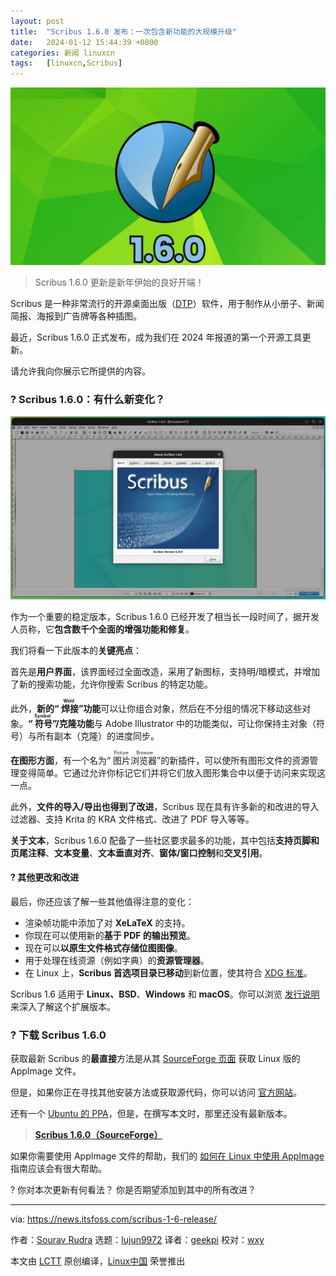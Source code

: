 ```yaml
---
layout: post
title:	"Scribus 1.6.0 发布：一次包含新功能的大规模升级"
date:	2024-01-12 15:44:39 +0800 
categories:	新闻 linuxcn 
tags:	[linuxcn,Scribus]
---
```



![](/Asserts/Images/album/202401/12/154414wmkfolkjdbl2j9ef.jpg)



> 
> Scribus 1.6.0 更新是新年伊始的良好开端！
> 
> 
> 


Scribus 是一种非常流行的开源桌面出版（[DTP](https://en.wikipedia.org/wiki/Desktop_publishing)）软件，用于制作从小册子、新闻简报、海报到广告牌等各种插图。


最近，Scribus 1.6.0 正式发布，成为我们在 2024 年报道的第一个开源工具更新。


请允许我向你展示它所提供的内容。


### ? Scribus 1.6.0：有什么新变化？


![](/Asserts/Images/album/202401/12/154440qhuupwhg83ttuw02.png)


作为一个重要的稳定版本，Scribus 1.6.0 已经开发了相当长一段时间了，据开发人员称，它**包含数千个全面的增强功能和修复**。


我们将看一下此版本的**关键亮点**：


首先是**用户界面**，该界面经过全面改造，采用了新图标，支持明/暗模式，并增加了新的搜索功能，允许你搜索 Scribus 的特定功能。


此外，**新的“<ruby> 焊接 <rt>  Weld </rt></ruby>”功能**可以让你组合对象，然后在不分组的情况下移动这些对象。**“<ruby> 符号 <rt>  Symbol </rt></ruby>”/克隆功能**与 Adobe Illustrator 中的功能类似，可让你保持主对象（符号）与所有副本（克隆）的进度同步。


**在图形方面**，有一个名为“<ruby> 图片浏览器 <rt>  Picture Browser </rt></ruby>”的新插件，可以使所有图形文件的资源管理变得简单。它通过允许你标记它们并将它们放入图形集合中以便于访问来实现这一点。


此外，**文件的导入/导出也得到了改进**，Scribus 现在具有许多新的和改进的导入过滤器、支持 Krita 的 KRA 文件格式、改进了 PDF 导入等等。


**关于文本**，Scribus 1.6.0 配备了一些社区要求最多的功能，其中包括**支持页脚和页尾注释**、**文本变量**、**文本垂直对齐**、**窗体/窗口控制**和**交叉引用**。


#### ?️ 其他更改和改进


最后，你还应该了解一些其他值得注意的变化：


* 渲染帧功能中添加了对 **XeLaTeX** 的支持。
* 你现在可以使用新的**基于 PDF 的输出预览**。
* 现在可以**以原生文件格式存储位图图像**。
* 用于处理在线资源（例如字典）的**资源管理器**。
* 在 Linux 上，**Scribus 首选项目录已移动**到新位置，使其符合 [XDG 标准](https://specifications.freedesktop.org/basedir-spec/basedir-spec-0.6.html)。


Scribus 1.6 适用于 **Linux、BSD**、**Windows** 和 **macOS**。你可以浏览 [发行说明](https://www.scribus.net/scribus-1-6-0-released/) 来深入了解这个扩展版本。


### ? 下载 Scribus 1.6.0


获取最新 Scribus 的**最直接**方法是从其 [SourceForge 页面](https://sourceforge.net/projects/scribus/files/scribus/) 获取 Linux 版的 AppImage 文件。


但是，如果你正在寻找其他安装方法或获取源代码，你可以访问 [官方网站](https://www.scribus.net/downloads/)。


还有一个 [Ubuntu 的 PPA](https://launchpad.net/~scribus/+archive/ubuntu/ppa)，但是，在撰写本文时，那里还没有最新版本。



> 
> **[Scribus 1.6.0（SourceForge）](https://sourceforge.net/projects/scribus/files/scribus/1.6.0/)**
> 
> 
> 


如果你需要使用 AppImage 文件的帮助，我们的 [如何在 Linux 中使用 AppImage](https://itsfoss.com/use-appimage-linux/) 指南应该会有很大帮助。


? 你对本次更新有何看法？ 你是否期望添加到其中的所有改进？




---


via: <https://news.itsfoss.com/scribus-1-6-release/>


作者：[Sourav Rudra](https://news.itsfoss.com/author/sourav/) 选题：[lujun9972](https://github.com/lujun9972) 译者：[geekpi](https://github.com/geekpi) 校对：[wxy](https://github.com/wxy)


本文由 [LCTT](https://github.com/LCTT/TranslateProject) 原创编译，[Linux中国](https://linux.cn/) 荣誉推出
